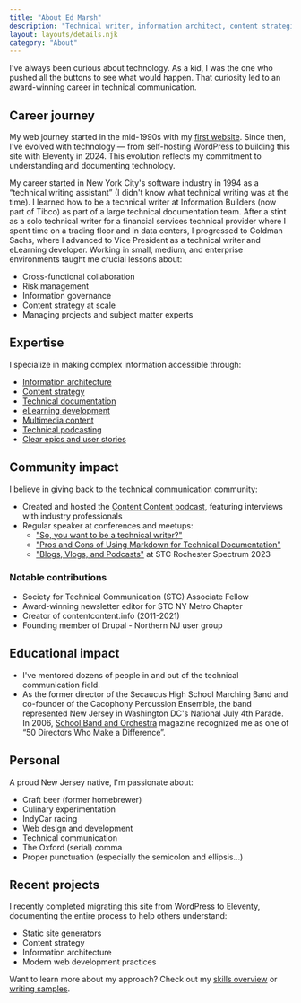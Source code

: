 ```yaml
---
title: "About Ed Marsh"
description: "Technical writer, information architect, content strategist, and community builder with over two decades of experience in making complex information accessible."
layout: layouts/details.njk
category: "About"
---
```


I've always been curious about technology. As a kid, I was the one who pushed all the buttons to see what would happen. That curiosity led to an award-winning career in technical communication.

## Career journey

My web journey started in the mid-1990s with my [first website](https://web.archive.org/web/19991008110914/http://www.geocities.com/SoHo/Cafe/8299/frameset.html). Since then, I've evolved with technology &mdash; from self-hosting WordPress to building this site with Eleventy in 2024. This evolution reflects my commitment to understanding and documenting technology.

My career started in New York City's software industry in 1994 as a &ldquo;technical writing assistant&rdquo; (I didn't know what technical writing was at the time). I learned how to be a technical writer at Information Builders (now part of Tibco) as part of a large technical documentation team. After a stint as a solo technical writer for a financial services technical provider where I spent time on a trading floor and in data centers, I progressed to Goldman Sachs, where I advanced to Vice President as a technical writer and eLearning developer. Working in small, medium, and enterprise environments taught me crucial lessons about:

- Cross-functional collaboration
- Risk management
- Information governance
- Content strategy at scale
- Managing projects and subject matter experts

## Expertise

I specialize in making complex information accessible through:

- [Information architecture](/skills/information-architecture/)
- [Content strategy](/skills/content-strategy/)
- [Technical documentation](/skills/technical-writing/)
- [eLearning development](/skills/elearning/)
- [Multimedia content](/skills/multimedia/)
- [Technical podcasting](/skills/podcasting/)
- [Clear epics and user stories](/skills/agile/)

## Community impact

I believe in giving back to the technical communication community:

- Created and hosted the [Content Content podcast](/podcasts/), featuring interviews with industry professionals
- Regular speaker at conferences and meetups:
  - ["So, you want to be a technical writer?"](https://www.brighttalk.com/webcast/9273/608187)
  - ["Pros and Cons of Using Markdown for Technical Documentation"](https://www.brighttalk.com/webcast/9273/608016)
  - ["Blogs, Vlogs, and Podcasts"](https://stc-rochester.org/conference-session-descriptions/) at STC Rochester Spectrum 2023

### Notable contributions

- Society for Technical Communication (STC) Associate Fellow
- Award-winning newsletter editor for STC NY Metro Chapter
- Creator of contentcontent.info (2011-2021)
- Founding member of Drupal - Northern NJ user group

## Educational impact

- I've mentored dozens of people in and out of the technical communication field.
- As the former director of the Secaucus High School Marching Band and co-founder of the Cacophony Percussion Ensemble, the band represented New Jersey in Washington DC's National July 4th Parade. In 2006, [School Band and Orchestra](http://www.sbomagazine.com/) magazine recognized me as one of &ldquo;50 Directors Who Make a Difference&rdquo;.

## Personal

A proud New Jersey native, I'm passionate about:

- Craft beer (former homebrewer)
- Culinary experimentation
- IndyCar racing
- Web design and development
- Technical communication
- The Oxford (serial) comma
- Proper punctuation (especially the semicolon and ellipsis&hellip;)

## Recent projects

I recently completed migrating this site from WordPress to Eleventy, documenting the entire process to help others understand:

- Static site generators
- Content strategy
- Information architecture
- Modern web development practices

Want to learn more about my approach? Check out my [skills overview](/skills/) or [writing samples](/technical-writing-examples/).
